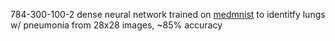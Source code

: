 784-300-100-2 dense neural network trained on [medmnist]([url](https://medmnist.com/)) to identitfy lungs w/ pneumonia from 28x28 images, ~85% accuracy
